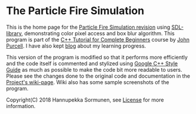 [cppbeginners]:https://courses.caveofprogramming.com/p/c-beginners
[johnpurcell]:https://github.com/caveofprogramming
[googleC++]:https://google.github.io/styleguide/cppguide.html
[wiki]:https://github.com/sorhanp/particlefire-revision/wiki
[license]:https://github.com/sorhanp/particlefire-revision/blob/master/LICENSE
[blog]:https://sorhanp.github.io/
[repo]:https://github.com/sorhanp/particlefire-revision
[sdl]:https://www.libsdl.org/

# The Particle Fire Simulation

This is the home page for the [Particle Fire Simulation revision][repo] using [SDL-library][sdl], demonstrating color pixel access and box blur algorithm. This program is part of the [C++ Tutorial for Complete Beginners][cppbeginners] course by [John Purcell][johnpurcell]. I have also kept [blog][blog] about my learning progress.

This version of the program is modified so that it performs more efficiently and the code itself is commented and stylized using [Google C++ Style Guide][googleC++] as much as possible to make the code bit more readable to users. Please see the changes done to the original code and documentation in the [Project's wiki-page][wiki]. Wiki also has some sample screenshots of the program.

Copyright(C) 2018 Hannupekka Sormunen, see [License][license] for more information.